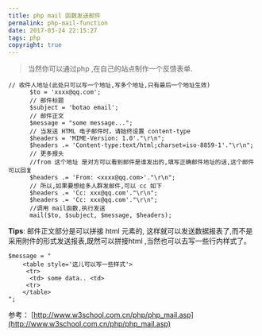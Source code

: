 ```yaml
---
title: php mail 函数发送邮件
permalink: php-mail-function
date: 2017-03-24 22:15:27
tags: php
copyright: true
---
```


>当然你可以通过php ,在自己的站点制作一个反馈表单.
<!-- more -->

```
// 收件人地址(此处只可以写一个地址,写多个地址,只有最后一个地址生效)
      $to = 'xxxx@qq.com';
      // 邮件标题
      $subject = 'botao email';
      // 邮件正文
      $message = "some message...";
      // 当发送 HTML 电子邮件时，请始终设置 content-type
      $headers = 'MIME-Version: 1.0'."\r\n";
      $headers .= 'Content-type:text/html;charset=iso-8859-1'."\r\n";
      // 更多报头
      //from 这个地址 是对方可以看到邮件是谁发出的,填写正确邮件地址的话,这个邮件可以回复
      $headers .= 'From: <xxxx@qq.com>'."\r\n";
      // 所以,如果要想给多人群发邮件,可以 cc 如下
      $headers .= 'Cc: xxx@qq.com'."\r\n";
      $headers .= 'Cc: xxx@qq.com'."\r\n";
      //调用 mail函数,执行发送
      mail($to, $subject, $message, $headers);
```
__Tips__: 邮件正文部分是可以拼接 html 元素的, 这样就可以发送数据报表了,而不是采用附件的形式发送报表,既然可以拼接html ,当然也可以去写一些行内样式了。
```
$message = "
    <table style='这儿可以写一些样式'>
     <tr>
      <td> some data.. <td>
     <tr>
    </table>
"; 
```
参考： [http://www.w3school.com.cn/php/php_mail.asp](http://www.w3school.com.cn/php/php_mail.asp)
